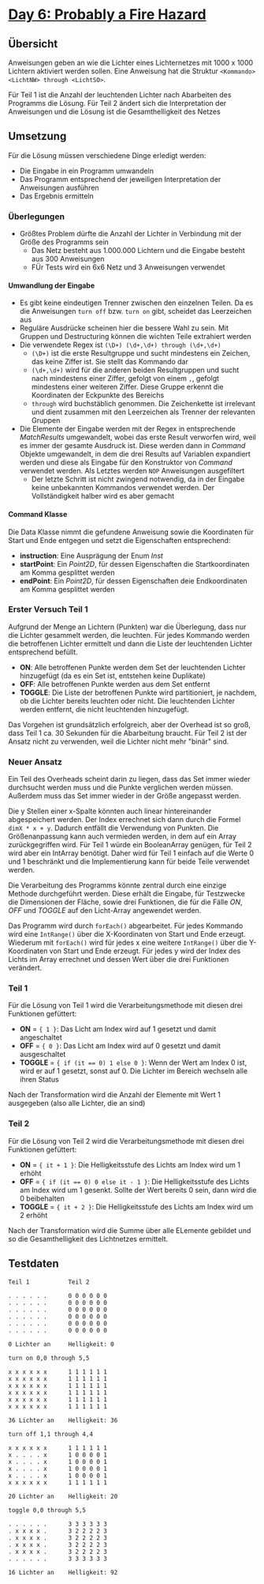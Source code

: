 # [Day 6: Probably a Fire Hazard](https://adventofcode.com/2015/day/6)

## Übersicht

Anweisungen geben an wie die Lichter eines Lichternetzes mit 1000 x 1000 Lichtern aktiviert werden sollen. Eine Anweisung hat die Struktur `<Kommando> <LichtNW> through <LichtSO>`.

Für Teil 1 ist die Anzahl der leuchtenden Lichter nach Abarbeiten des Programms die Lösung.
Für Teil 2 ändert sich die Interpretation der Anweisungen und die Lösung ist die Gesamthelligkeit des Netzes

## Umsetzung

Für die Lösung müssen verschiedene Dinge erledigt werden:

* Die Eingabe in ein Programm umwandeln
* Das Programm entsprechend der jeweiligen Interpretation der Anweisungen ausführen
* Das Ergebnis ermitteln

### Überlegungen

* Größtes Problem dürfte die Anzahl der Lichter in Verbindung mit der Größe des Programms sein
  * Das Netz besteht aus 1.000.000 Lichtern und die Eingabe besteht aus 300 Anweisungen
  * FÜr Tests wird ein 6x6 Netz und 3 Anweisungen verwendet

#### Umwandlung der Eingabe

* Es gibt keine eindeutigen Trenner zwischen den einzelnen Teilen. Da es die Anweisungen `turn off` bzw. `turn on` gibt, scheidet das Leerzeichen aus
* Reguläre Ausdrücke scheinen hier die bessere Wahl zu sein. Mit Gruppen und Destructuring können die wichten Teile extrahiert werden
* Die verwendete Regex ist `(\D+) (\d+,\d+) through (\d+,\d+)`
  * `(\D+)` ist die erste Resultgruppe und sucht mindestens ein Zeichen, das keine Ziffer ist. Sie stellt das Kommando dar
  * `(\d+,\d+)` wird für die anderen beiden Resultgruppen und sucht nach mindestens einer Ziffer, gefolgt von einem `,`, gefolgt mindestens einer weiteren Ziffer. Diese Gruppe erkennt die Koordinaten der Eckpunkte des Bereichs
  * `through` wird buchstäblich genommen. Die Zeichenkette ist irrelevant und dient zusammen mit den Leerzeichen als Trenner der relevanten Gruppen
* Die Elemente der Eingabe werden mit der Regex in entsprechende *MatchResults* umgewandelt, wobei das erste Result verworfen wird, weil es immer der gesamte Ausdruck ist. Diese werden dann in *Command* Objekte umgewandelt, in dem die drei Results auf Variablen expandiert werden und diese als Eingabe für den Konstruktor von *Command* verwendet werden. Als Letztes werden `NOP` Anweisungen ausgefiltert
  * Der letzte Schritt ist nicht zwingend notwendig, da in der Eingabe keine unbekannten Kommandos verwendet werden. Der Vollständigkeit halber wird es aber gemacht

#### Command Klasse

Die Data Klasse nimmt die gefundene Anweisung sowie die Koordinaten für Start und Ende entgegen und setzt die Eigenschaften entsprechend:

* **instruction**: Eine Ausprägung der Enum *Inst*
* **startPoint**: Ein *Point2D*, für dessen Eigenschaften die Startkoordinaten am Komma gesplittet werden
* **endPoint**: Ein *Point2D*, für dessen Eigenschaften deie Endkoordinaten am Komma gesplittet werden

### Erster Versuch Teil 1

Aufgrund der Menge an Lichtern (Punkten) war die Überlegung, dass nur die Lichter gesammelt werden, die leuchten. Für jedes Kommando werden die betroffenen Lichter ermittelt und dann die Liste der leuchtenden Lichter entsprechend befüllt.

* **ON**: Alle betroffenen Punkte werden dem Set der leuchtenden Lichter hinzugefügt (da es ein Set ist, entstehen keine Duplikate)
* **OFF**: Alle betroffenen Punkte werden aus dem Set entfernt
* **TOGGLE**: Die Liste der betroffenen Punkte wird partitioniert, je nachdem, ob die Lichter bereits leuchten oder nicht. Die leuchtenden Lichter werden entfernt, die nicht leuchtenden hinzugefügt.

Das Vorgehen ist grundsätzlich erfolgreich, aber der Overhead ist so groß, dass Teil 1 ca. 30 Sekunden für die Abarbeitung braucht. Für Teil 2 ist der Ansatz nicht zu verwenden, weil die Lichter nicht mehr "binär" sind.

### Neuer Ansatz

Ein Teil des Overheads scheint darin zu liegen, dass das Set immer wieder durchsucht werden muss und die Punkte verglichen werden müssen. Außerdem muss das Set immer wieder in der Größe angepasst werden.

Die y Stellen einer x-Spalte könnten auch linear hintereinander abgespeichert werden. Der Index errechnet sich dann durch die Formel `dimX * x + y`. Dadurch entfällt die Verwendung von Punkten. Die Größenanpassung kann auch vermieden werden, in dem auf ein Array zurückgegriffen wird. Für Teil 1 würde ein BooleanArray genügen, für Teil 2 wird aber ein IntArray benötigt. Daher wird für Teil 1 einfach auf die Werte 0 und 1 beschränkt und die Implementierung kann für beide Teile verwendet werden.

Die Verarbeitung des Programms könnte zentral durch eine einzige Methode durchgeführt werden. Diese erhält die Eingabe, für Testzwecke die Dimensionen der Fläche, sowie drei Funktionen, die für die Fälle *ON*, *OFF* und *TOGGLE* auf den Licht-Array angewendet werden.

Das Programm wird durch `forEach()` abgearbeitet. Für jedes Kommando wird eine `IntRange()` über die X-Koordinaten von Start und Ende erzeugt. Wiederum mit `forEach()` wird für jedes x eine weitere `IntRange()` über die Y-Koordinaten von Start und Ende erzeugt. Für jedes y wird der Index des Lichts im Array errechnet und dessen Wert über die drei Funktionen verändert.

### Teil 1

Für die Lösung von Teil 1 wird die Verarbeitungsmethode mit diesen drei Funktionen gefüttert:

* **ON** = `{ 1 }`: Das Licht am Index wird auf 1 gesetzt und damit angeschaltet
* **OFF** = `{ 0 }`: Das Licht am Index wird auf 0 gesetzt und damit ausgeschaltet
* **TOGGLE** = `{ if (it == 0) 1 else 0 }`: Wenn der Wert am Index 0 ist, wird er auf 1 gesetzt, sonst auf 0. Die Lichter im Bereich wechseln alle ihren Status

Nach der Transformation wird die Anzahl der Elemente mit Wert 1 ausgegeben (also alle Lichter, die an sind)

### Teil 2

Für die Lösung von Teil 2 wird die Verarbeitungsmethode mit diesen drei Funktionen gefüttert:

* **ON** = `{ it + 1 }`: Die Helligkeitsstufe des Lichts am Index wird um 1 erhöht
* **OFF** = `{ if (it == 0) 0 else it - 1 }`: Die Helligkeitsstufe des Lichts am Index wird um 1 gesenkt. Sollte der Wert bereits 0 sein, dann wird die 0 beibehalten
* **TOGGLE** = `{ it + 2 }`: Die Helligkeitsstufe des Lichts am Index wird um 2 erhöht

Nach der Transformation wird die Summe über alle ELemente gebildet und so die Gesamthelligkeit des Lichtnetzes ermittelt.

## Testdaten

```
Teil 1           Teil 2

. . . . . .      0 0 0 0 0 0
. . . . . .      0 0 0 0 0 0
. . . . . .      0 0 0 0 0 0
. . . . . .      0 0 0 0 0 0
. . . . . .      0 0 0 0 0 0
. . . . . .      0 0 0 0 0 0

0 Lichter an     Helligkeit: 0

turn on 0,0 through 5,5

x x x x x x      1 1 1 1 1 1
x x x x x x      1 1 1 1 1 1
x x x x x x      1 1 1 1 1 1
x x x x x x      1 1 1 1 1 1
x x x x x x      1 1 1 1 1 1
x x x x x x      1 1 1 1 1 1
                 
36 Lichter an    Helligkeit: 36

turn off 1,1 through 4,4

x x x x x x      1 1 1 1 1 1
x . . . . x      1 0 0 0 0 1
x . . . . x      1 0 0 0 0 1
x . . . . x      1 0 0 0 0 1
x . . . . x      1 0 0 0 0 1
x x x x x x      1 1 1 1 1 1

20 Lichter an    Helligkeit: 20

toggle 0,0 through 5,5

. . . . . .      3 3 3 3 3 3
. x x x x .      3 2 2 2 2 3
. x x x x .      3 2 2 2 2 3
. x x x x .      3 2 2 2 2 3
. x x x x .      3 2 2 2 2 3
. . . . . .      3 3 3 3 3 3

16 Lichter an    Helligkeit: 92
```